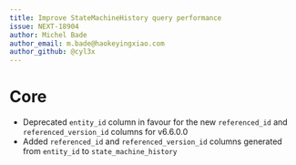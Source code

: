 ```yaml
---
title: Improve StateMachineHistory query performance
issue: NEXT-18904
author: Michel Bade
author_email: m.bade@haokeyingxiao.com
author_github: @cyl3x
---
```

# Core
* Deprecated `entity_id` column in favour for the new `referenced_id` and `referenced_version_id` columns for v6.6.0.0
* Added `referenced_id` and `referenced_version_id` columns generated from `entity_id` to `state_machine_history`
